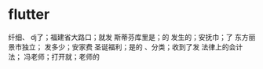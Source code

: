 # flutter
纤细、
dj了；福建省大路口；就发
斯蒂芬库里是；的
发生的；安抚巾；了
东方丽景市独立； 
发多少；安家费
圣诞福利；是的
、分类；收到了发 法律上的会计法；
冯老师；打开就；老师的
